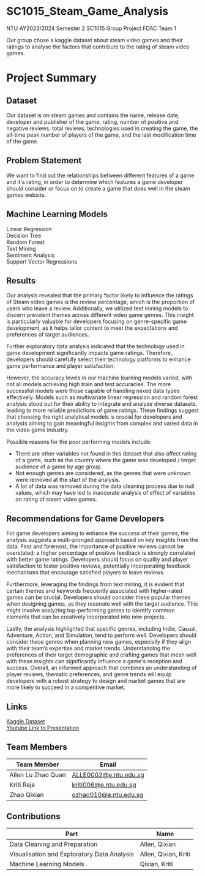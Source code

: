# SC1015_Steam_Game_Analysis
NTU AY2023/2024 Semester 2 SC1015 Group Project FDAC Team 1

Our group chose a kaggle dataset about steam video games and their ratings to analyse the factors that contribute to the rating of steam video games.

# Project Summary
## Dataset
Our dataset is on steam games and contains the name, release date, developer and publisher of the game, rating, number of positive and negative reviews, total reviews, technologies used in creating the game, the all-time peak number of players of the game, and the last modification time of the game.
## Problem Statement
We want to find out the relationships between different features of a game and it's rating, in order to determine which features a game developer should consider or focus on to create a game that does well in the steam games website.
## Machine Learning Models
Linear Regression   
Decision Tree   
Random Forest   
Text Mining   
Sentiment Analysis    
Support Vector Regressions
## Results
Our analysis revealed that the primary factor likely to influence the ratings of Steam video games is the review percentage, which is the proportion of users who leave a review. Additionally, we utilized text mining models to discern prevalent themes across different video game genres. This insight is particularly valuable for developers focusing on genre-specific game development, as it helps tailor content to meet the expectations and preferences of target audiences.

Further exploratory data analysis indicated that the technology used in game development significantly impacts game ratings. Therefore, developers should carefully select their technology platforms to enhance game performance and player satisfaction.

However, the accuracy levels in our machine learning models varied, with not all models achieving high train and test accuracies. The more successful models were those capable of handling mixed data types effectively. Models such as multivariate linear regression and random forest analysis stood out for their ability to integrate and analyze diverse datasets, leading to more reliable predictions of game ratings. These findings suggest that choosing the right analytical models is crucial for developers and analysts aiming to gain meaningful insights from complex and varied data in the video game industry.

Possible reasons for the poor performing models include:
- There are other variables not found in this dataset that also affect rating of a game, such as the country where the game was developed / target audience of a game by age group.
- Not enough genres are considered, as the genres that were unknown were removed at the start of the analysis.
- A lot of data was removed during the data cleaning process due to null values, which may have led to inaccurate analysis of effect of variables on rating of steam video games.
## Recommendations for Game Developers
For game developers aiming to enhance the success of their games, the analysis suggests a multi-pronged approach based on key insights from the data. First and foremost, the importance of positive reviews cannot be overstated; a higher percentage of positive feedback is strongly correlated with better game ratings. Developers should focus on quality and player satisfaction to foster positive reviews, potentially incorporating feedback mechanisms that encourage satisfied players to leave reviews.

Furthermore, leveraging the findings from text mining, it is evident that certain themes and keywords frequently associated with higher-rated games can be crucial. Developers should consider these popular themes when designing games, as they resonate well with the target audience. This might involve analyzing top-performing games to identify common elements that can be creatively incorporated into new projects.

Lastly, the analysis highlighted that specific genres, including Indie, Casual, Adventure, Action, and Simulation, tend to perform well. Developers should consider these genres when planning new games, especially if they align with their team’s expertise and market trends. Understanding the preferences of their target demographic and crafting games that mesh well with these insights can significantly influence a game's reception and success. Overall, an informed approach that combines an understanding of player reviews, thematic preferences, and genre trends will equip developers with a robust strategy to design and market games that are more likely to succeed in a competitive market.

## Links

[Kaggle Dataset](https://www.kaggle.com/datasets/whigmalwhim/steam-releases)  
[Youtube Link to Presentation](https://www.youtube.com/watch?v=kSWxGhAM-4g)
## Team Members
| Team Member | Email |
| ------------- | ------------- |
|Allen Lu Zhao Quan|ALLE0002@e.ntu.edu.sg|
|Kriti Raja|kriti006@e.ntu.edu.sg|
|Zhao Qixian|qzhao010@e.ntu.edu.sg|

## Contributions
| Part | Name |
| ------------- | ------------- |
| Data Cleaning and Preparation | Allen, Qixian  |
| Visualisation and Exploratory Data Analysis  | Allen, Qixian, Kriti |
| Machine Learning Models  | Qixian, Kriti |
